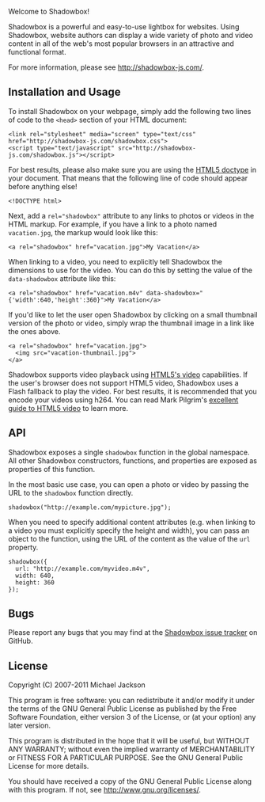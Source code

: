 Welcome to Shadowbox!

Shadowbox is a powerful and easy-to-use lightbox for websites. Using Shadowbox, website authors can display a wide variety of photo and video content in all of the web's most popular browsers in an attractive and functional format.

For more information, please see http://shadowbox-js.com/.

## Installation and Usage

To install Shadowbox on your webpage, simply add the following two lines of code to the `<head>` section of your HTML document:

    <link rel="stylesheet" media="screen" type="text/css" href="http://shadowbox-js.com/shadowbox.css">
    <script type="text/javascript" src="http://shadowbox-js.com/shadowbox.js"></script>

For best results, please also make sure you are using the [HTML5 doctype](http://dev.w3.org/html5/spec/Overview.html#the-doctype) in your document. That means that the following line of code should appear before anything else!

    <!DOCTYPE html>

Next, add a `rel="shadowbox"` attribute to any links to photos or videos in the HTML markup. For example, if you have a link to a photo named `vacation.jpg`, the markup would look like this:

    <a rel="shadowbox" href="vacation.jpg">My Vacation</a>

When linking to a video, you need to explicitly tell Shadowbox the dimensions to use for the video. You can do this by setting the value of the `data-shadowbox` attribute like this:

    <a rel="shadowbox" href="vacation.m4v" data-shadowbox="{'width':640,'height':360}">My Vacation</a>

If you'd like to let the user open Shadowbox by clicking on a small thumbnail version of the photo or video, simply wrap the thumbnail image in a link like the ones above.

    <a rel="shadowbox" href="vacation.jpg">
      <img src="vacation-thumbnail.jpg">
    </a>

Shadowbox supports video playback using [HTML5's video](http://dev.w3.org/html5/spec/Overview.html#the-video-element) capabilities. If the user's browser does not support HTML5 video, Shadowbox uses a Flash fallback to play the video. For best results, it is recommended that you encode your videos using h264. You can read Mark Pilgrim's [excellent guide to HTML5 video](http://diveintohtml5.info/video.html) to learn more.

## API

Shadowbox exposes a single `shadowbox` function in the global namespace. All other Shadowbox constructors, functions, and properties are exposed as properties of this function.

In the most basic use case, you can open a photo or video by passing the URL to the `shadowbox` function directly.

    shadowbox("http://example.com/mypicture.jpg");

When you need to specify additional content attributes (e.g. when linking to a video you must explicitly specify the height and width), you can pass an object to the function, using the URL of the content as the value of the `url` property.

    shadowbox({
      url: "http://example.com/myvideo.m4v",
      width: 640,
      height: 360
    });

## Bugs

Please report any bugs that you may find at the [Shadowbox issue tracker](http://github.com/mjijackson/shadowbox/issues) on GitHub.

## License

Copyright (C) 2007-2011 Michael Jackson

This program is free software: you can redistribute it and/or modify it under the terms of the GNU General Public License as published by the Free Software Foundation, either version 3 of the License, or (at your option) any later version.

This program is distributed in the hope that it will be useful, but WITHOUT ANY WARRANTY; without even the implied warranty of MERCHANTABILITY or FITNESS FOR A PARTICULAR PURPOSE. See the GNU General Public License for more details.

You should have received a copy of the GNU General Public License along with this program.  If not, see <http://www.gnu.org/licenses/>.
